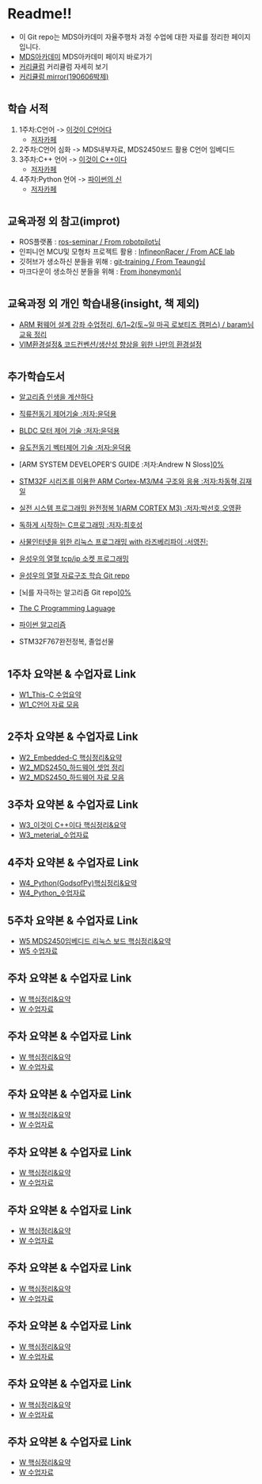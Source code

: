 # Readme!!
 * 이 Git repo는 MDS아카데미 자율주행차 과정 수업에 대한 자료를 정리한 페이지 입니다.
 * [MDS아카데미](http://www.mdsacademy.co.kr/) MDS아카데미 페이지 바로가기
 * [커리큘럼](http://www.mdsacademy.co.kr/customer/board_view.php?board_idx=1585&schField=&schWord=&search_div=notice&size=10&page=1) 커리큘럼 자세히 보기
 * [커리큘럼 mirror(190606박제)](https://github.com/our-self-driving-cars/course-resources/blob/master/metrial/%ED%95%9C%EC%BB%B4MDS%20IT%EC%9C%B5%ED%95%A9%20%EC%A0%84%EB%AC%B8%EA%B5%90%EC%9C%A1%EC%84%BC%ED%84%B0-%EC%9E%90%EC%9C%A8%EC%A3%BC%ED%96%89%20%EC%BB%A4%EB%A6%AC%ED%81%98%EB%9F%BC.pdf)
 
 #
 ## 학습 서적
  1. 1주차:C언어 -> [이것이 C언어다](http://www.kyobobook.co.kr/product/detailViewKor.laf?mallGb=KOR&ejkGb=KOR&barcode=9788968481024&orderClick=JAj)
     * [저자카페](https://cafe.naver.com/thisisc)
  2. 2주차:C언어 심화 -> MDS내부자료, MDS2450보드 활용 C언어 임베디드 
  3. 3주차:C++ 언어 -> [이것이 C++이다](http://www.kyobobook.co.kr/product/detailViewKor.laf?ejkGb=KOR&mallGb=KOR&barcode=9788968482465&orderClick=LAG&Kc=)
     * [저자카페](https://cafe.naver.com/windev)
  4. 4주차:Python 언어 -> [파이썬의 신](http://www.kyobobook.co.kr/product/detailViewKor.laf?ejkGb=KOR&linkClass=331503&barcode=9788997924271)
     * [저자카페](https://cafe.naver.com/godofpython)
 #
 ## 교육과정 외 참고(improt)

   * ROS플랫폼 : [ros-seminar / From robotpilot님](https://github.com/d-h-k/ros-seminar.git)
   * 인피니언 MCU및 모형차 프로젝트 활용 : [InfineonRacer / From ACE lab](https://github.com/realsosy/InfineonRacer)
   * 깃허브가 생소하신 분들을 위해 : [git-training / From Teaung님](https://github.com/Taeung/git-training)
   * 마크다운이 생소하신 분들을 위해 : [From ihoneymon님](https://gist.github.com/ihoneymon/652be052a0727ad59601)      
              
 #
 ## 교육과정 외 개인 학습내용(insight, 책 제외)
   * [ARM 펌웨어 설계 강좌 수업정리, 6/1~2(토~일 마곡 로보티즈 캠퍼스) / baram님 교육 정리](https://github.com/d-h-k/MDS_DHKim_Docs/blob/master/ARM_FW.md) 
   * [VIM환경설정& 코드컨벤션/생산성 향상을 위한 나만의 환경설정](https://github.com/d-h-k/DHKim_EnvSettings)

 #
 ## 추가학습도서
   
   
   * [알고리즘 인생을 계산하다]()
   * [직류전동기 제어기술 :저자:윤덕용]()
   * [BLDC 모터 제어 기술 :저자:윤덕용]()
   * [유도전동기 벡터제어 기술 :저자:윤덕용]()
   * [ARM SYSTEM DEVELOPER'S GUIDE :저자:Andrew N Sloss][0%]()
   * [STM32F 시리즈를 이용한 ARM Cortex-M3/M4 구조와 응용 :저자:차동혁,김재일]()
   * [실전 시스템 프로그래밍 완전정복 1(ARM CORTEX M3) :저자:박선호,오영환]()
   * [독하게 시작하는 C프로그래밍 :저자:최호성]()
   * [사물인터넷을 위한 리눅스 프로그래밍 with 라즈베리파이 :서영진:]()
   * [윤성우의 열혈 tcp/ip 소켓 프로그래밍]()
   * [윤성우의 열혈 자료구조 학습 Git repo]()
   * [뇌를 자극하는 알고리즘 Git repo][0%]()
   * [The C Programming Laguage]()
   * [파이썬 알고리즘]()

   * STM32F767완전정복, 졸업선물

 #
 ## 1주차 요약본 & 수업자료 Link
   * [W1_This-C 수업요약](https://github.com/d-h-k/MDS_DHKim_Docs/blob/master/W1_This-C.md)
   * [W1_C언어 자료 모음]()
 
 #
 ## 2주차 요약본 & 수업자료 Link
   * [W2_Embedded-C 핵심정리&요약](https://github.com/d-h-k/MDS_DHKim_Docs/blob/master/W2_Embedded.md)
   * [W2_MDS2450_하드웨어 셋업 정리](https://github.com/d-h-k/MDS_DHKim_Docs/blob/master/W2_MDS2450_review.md)
   * [W2_MDS2450_하드웨어 자료 모음]()
 
 
 ## 3주차 요약본 & 수업자료 Link
   * [W3_이것이 C++이다 핵심정리&요약](https://github.com/d-h-k/MDS_DHKim_Docs/blob/master/W3_This-Cpp.md)
   * [W3_meterial_수업자료](https://github.com/d-h-k/MDS_week_material/tree/master/W3_meterial)
 
 ## 4주차 요약본 & 수업자료 Link
   * [W4_Python(GodsofPy)핵심정리&요약](https://github.com/d-h-k/MDS_DHKim_Docs/blob/master/W4_Python(GodsofPy).md)
   * [W4_Python_수업자료](https://github.com/d-h-k/MDS_week_material/tree/master/W4_Python)
 
 
 ## 5주차 요약본 & 수업자료 Link
   * [W5 MDS2450임베디드 리눅스 보드 핵심정리&요약](https://github.com/d-h-k/MDS_DHKim_Docs/blob/master/W5_MDS2450.md)
   * [W5 수업자료](Link)
    
 ## 주차 요약본 & 수업자료 Link
   * [W 핵심정리&요약](Link)
   * [W 수업자료](Link)
    
 ## 주차 요약본 & 수업자료 Link
   * [W 핵심정리&요약](Link)
   * [W 수업자료](Link)
    
 ## 주차 요약본 & 수업자료 Link
   * [W 핵심정리&요약](Link)
   * [W 수업자료](Link)
    
 ## 주차 요약본 & 수업자료 Link
   * [W 핵심정리&요약](Link)
   * [W 수업자료](Link)
    
 ## 주차 요약본 & 수업자료 Link
   * [W 핵심정리&요약](Link)
   * [W 수업자료](Link)
    
 ## 주차 요약본 & 수업자료 Link
   * [W 핵심정리&요약](Link)
   * [W 수업자료](Link)
    
 ## 주차 요약본 & 수업자료 Link
   * [W 핵심정리&요약](Link)
   * [W 수업자료](Link)
    
 ## 주차 요약본 & 수업자료 Link
   * [W 핵심정리&요약](Link)
   * [W 수업자료](Link)
    
 ## 주차 요약본 & 수업자료 Link
   * [W 핵심정리&요약](Link)
   * [W 수업자료](Link)
   
 
